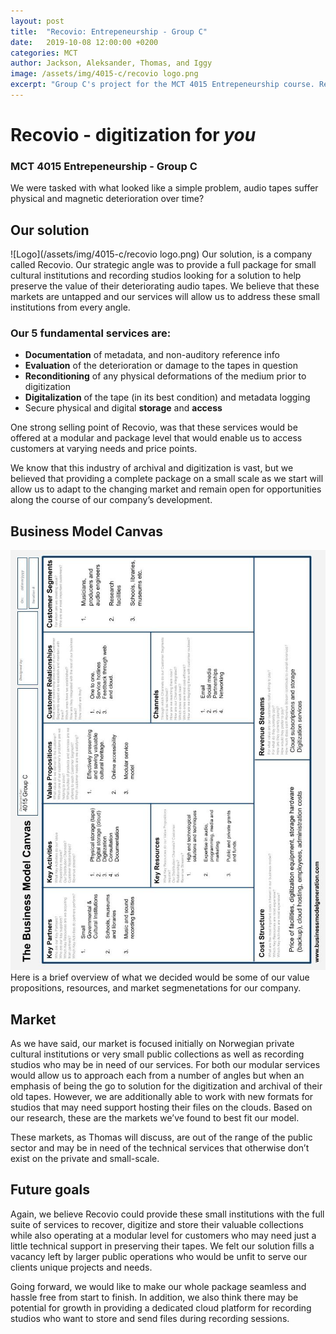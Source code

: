 ```yaml
---
layout: post
title:  "Recovio: Entrepeneurship - Group C"
date:   2019-10-08 12:00:00 +0200
categories: MCT
author: Jackson, Aleksander, Thomas, and Iggy
image: /assets/img/4015-c/recovio logo.png
excerpt: "Group C's project for the MCT 4015 Entrepeneurship course. Recovio is an audio digitization and storage company that serves companies at a scale and pricepoint that best fits their needs."
---
```

# Recovio - digitization for *you*

### MCT 4015 Entrepeneurship - Group C

We were tasked with what looked like a simple problem, audio tapes suffer physical and magnetic deterioration over time?


## Our solution
![Logo](/assets/img/4015-c/recovio logo.png)
Our solution, is a company called Recovio. Our strategic angle was to provide a full package for small cultural institutions and recording studios looking for a solution to help preserve the value of their deteriorating audio tapes. We believe that these markets are untapped and our services will allow us to address these small institutions from every angle.

### Our 5 fundamental services are:
* **Documentation** of metadata, and non-auditory reference info
* **Evaluation** of the deterioration or damage to the tapes in question
* **Reconditioning** of any physical deformations of the medium prior to digitization
* **Digitalization** of the tape (in its best condition) and metadata logging
* Secure physical and digital **storage** and **access**

One strong selling point of Recovio, was that these services would be offered at a modular and package level that would enable us to access customers at varying needs and price points.

We know that this industry of archival and digitization is vast, but we believed that providing a complete package on a small scale as we start will allow us to adapt to the changing market and remain open for opportunities along the course of our company’s development.

## Business Model Canvas
![Canvas](/assets/img/4015-c/canvas.jpg)
Here is a brief overview of what we decided would be some of our value propositions, resources, and market segmenetations for our company.

## Market
As we have said, our market is focused initially on Norwegian private cultural institutions or very small public collections as well as recording studios who may be in need of our services. For both our modular services would allow us to approach each from a number of angles but when an emphasis of being the go to solution for the digitization and archival of their old tapes. However, we are additionally able to work with new formats for studios that may need support hosting their files on the clouds. Based on our research, these are the markets we’ve found to best fit our model.

These markets, as Thomas will discuss, are out of the range of the public sector and may be in need of the technical services that otherwise don’t exist on the private and small-scale.

## Future goals
Again, we believe Recovio could provide these small institutions with the full suite of services to recover, digitize and store their valuable collections while also operating at a modular level for customers who may need just a little technical support in preserving their tapes. We felt our solution fills a vacancy left by larger public operations who would be unfit to serve our clients unique projects and needs.

Going forward, we would like to make our whole package seamless and hassle free from start to finish. In addition, we also think there may be potential for growth in providing a dedicated cloud platform for recording studios who want to store and send files during recording sessions.



  